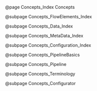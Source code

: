 @page Concepts_Index Concepts

@subpage Concepts_FlowElements_Index

@subpage Concepts_Data_Index

@subpage Concepts_MetaData_Index

@subpage Concepts_Configuration_Index

@subpage Concepts_PipelineBasics

@subpage Concepts_Pipeline

@subpage Concepts_Terminology

@subpage Concepts_Configurator
